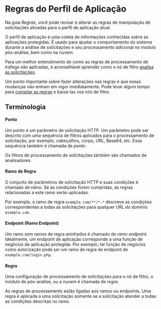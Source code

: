 [link-request-processing]:      request-processing.md
[link-rules-compiling]:         compiling.md


# Regras do Perfil de Aplicação

Na guia *Regras*, você pode revisar e alterar as regras de manipulação de solicitações ativadas para o perfil de aplicação atual.

O perfil de aplicação é uma coleta de informações conhecidas sobre as aplicações protegidas. É usado para ajustar o comportamento do sistema durante a análise de solicitações e seu processamento adicional no módulo pós-análise, bem como na nuvem.

Para um melhor entendimento de como as regras de processamento de tráfego são aplicadas, é aconselhável aprender como o nó de filtro [analisa as solicitações][link-request-processing].

Um ponto importante sobre fazer alterações nas regras é que essas mudanças não entram em vigor imediatamente. Pode levar algum tempo para [compilar as regras][link-rules-compiling] e baixá-las nos nós de filtro.

## Terminologia

#### Ponto

Um ponto é um parâmetro de solicitação HTTP. Um parâmetro pode ser descrito com uma sequência de filtros aplicados para o processamento de solicitação, por exemplo, cabeçalhos, corpo, URL, Base64, etc. Essa sequência também é chamada de *ponto*.

Os filtros de processamento de solicitações também são chamados de analisadores.


#### Ramo de Regra

O conjunto de parâmetros de solicitação HTTP e suas condições é chamado de *ramo*. Se as condições forem cumpridas, as regras relacionadas a este ramo serão aplicadas.

Por exemplo, o ramo de regra `example.com/**/*.*` descreve as condições correspondentes a todas as solicitações para qualquer URL do domínio `example.com`.


#### Endpoint (Ramo Endpoint)
Um ramo sem ramos de regra aninhados é chamado de *ramo endpoint*. Idealmente, um endpoint de aplicação corresponde a uma função de negócios da aplicação protegida. Por exemplo, tal função de negócios como autorização pode ser um ramo de regra de endpoint de `example.com/login.php`.


#### Regra
Uma configuração de processamento de solicitações para o nó de filtro, o módulo de pós-análise, ou a nuvem é chamada de *regra*.

As regras de processamento estão ligadas aos ramos ou endpoints. Uma regra é aplicada a uma solicitação somente se a solicitação atender a todas as condições descritas no ramo.
